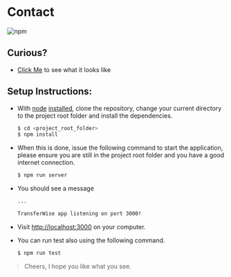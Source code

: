 # Contact
![npm](https://img.shields.io/npm/v/npm.svg)


## Curious?

- [Click Me](https://toniton-contacts.herokuapp.com/) to see what it looks like

## Setup Instructions:

 - With [node](http://nodejs.org) [installed](http://nodejs.org/en/download), clone the repository, change your current directory to the project root folder and install the dependencies.
    ```sh
    $ cd <project_root_folder>
    $ npm install
    ```
 - When this is done, issue the following command to start the application, please ensure you are still in the project root folder and you have a good internet connection.
    ```sh
    $ npm run server
    ```
 - You should see a message 
    ```sh
    ...

    TransferWise app listening on port 3000! 
    ```
 - Visit [http://localhost:3000](http://localhost:3000) on your computer.

 - You can run test also using the following command.
    ```sh
    $ npm run test
    ```

> Cheers, I hope you like what you see.
